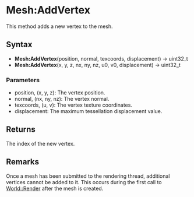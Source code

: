 # Mesh:AddVertex

This method adds a new vertex to the mesh.

## Syntax

- **Mesh:AddVertex**(position, normal, texcoords, displacement) -> uint32_t
- **Mesh:AddVertex**(x, y, z, nx, ny, nz, u0, v0, displacement) -> uint32_t

### Parameters

- position, (x, y, z): The vertex position.
- normal, (nx, ny, nz): The vertex normal.
- texcoords, (u, v): The vertex texture coordinates.
- displacement: The maximum tessellation displacement value.

## Returns

The index of the new vertex.

## Remarks

Once a mesh has been submitted to the rendering thread, additional vertices cannot be added to it. This occurs during the first call to [World::Render](World_Render.md) after the mesh is created.